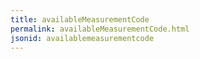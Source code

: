 ```yaml
---
title: availableMeasurementCode
permalink: availableMeasurementCode.html
jsonid: availablemeasurementcode
---
```

